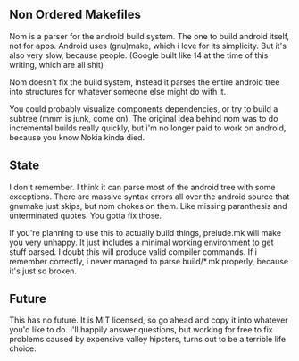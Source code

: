 Non Ordered Makefiles
---------------------



Nom is a parser for the android build system. The one to build android itself, not for apps.
Android uses (gnu)make, which i love for its simplicity. But it's also very slow, because people.
(Google built like 14 at the time of this writing, which are all shit)

Nom doesn't fix the build system, instead it parses the entire android tree into
structures for whatever someone else might do with it.

You could probably visualize components dependencies, or try to build a subtree (mmm is junk, come on).
The original idea behind nom was to do incremental builds really quickly, but i'm no longer paid to work on
android, because you know Nokia kinda died.


State
--------------

I don't remember. I think it can parse most of the android tree with some exceptions.
There are massive syntax errors all over the android source that gnumake just skips, but nom chokes on them.
Like missing paranthesis and unterminated quotes. You gotta fix those.


If you're planning to use this to actually build things, prelude.mk will make you very unhappy.
It just includes a minimal working environment to get stuff parsed. I doubt this will produce valid compiler commands.
If i remember correctly, i never managed to parse build/\*.mk properly, because it's just so broken.


Future
-------------

This has no future. It is MIT licensed, so go ahead and copy it into whatever you'd like to do.
I'll happily answer questions, but working for free to fix problems caused by expensive valley hipsters,
turns out to be a terrible life choice.
